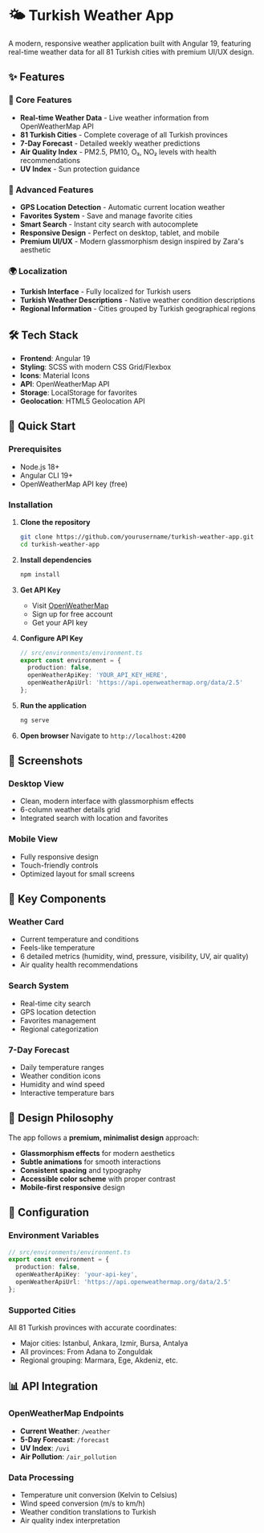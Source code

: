 # 🌤️ Turkish Weather App

A modern, responsive weather application built with Angular 19, featuring real-time weather data for all 81 Turkish cities with premium UI/UX design.

## ✨ Features

### 🎯 Core Features
- **Real-time Weather Data** - Live weather information from OpenWeatherMap API
- **81 Turkish Cities** - Complete coverage of all Turkish provinces
- **7-Day Forecast** - Detailed weekly weather predictions
- **Air Quality Index** - PM2.5, PM10, O₃, NO₂ levels with health recommendations
- **UV Index** - Sun protection guidance

### 🚀 Advanced Features
- **GPS Location Detection** - Automatic current location weather
- **Favorites System** - Save and manage favorite cities
- **Smart Search** - Instant city search with autocomplete
- **Responsive Design** - Perfect on desktop, tablet, and mobile
- **Premium UI/UX** - Modern glassmorphism design inspired by Zara's aesthetic

### 🌍 Localization
- **Turkish Interface** - Fully localized for Turkish users
- **Turkish Weather Descriptions** - Native weather condition descriptions
- **Regional Information** - Cities grouped by Turkish geographical regions

## 🛠️ Tech Stack

- **Frontend**: Angular 19
- **Styling**: SCSS with modern CSS Grid/Flexbox
- **Icons**: Material Icons
- **API**: OpenWeatherMap API
- **Storage**: LocalStorage for favorites
- **Geolocation**: HTML5 Geolocation API

## 🚀 Quick Start

### Prerequisites
- Node.js 18+ 
- Angular CLI 19+
- OpenWeatherMap API key (free)

### Installation

1. **Clone the repository**
   ```bash
   git clone https://github.com/yourusername/turkish-weather-app.git
   cd turkish-weather-app
   ```

2. **Install dependencies**
   ```bash
   npm install
   ```

3. **Get API Key**
   - Visit [OpenWeatherMap](https://openweathermap.org/api)
   - Sign up for free account
   - Get your API key

4. **Configure API Key**
   ```typescript
   // src/environments/environment.ts
   export const environment = {
     production: false,
     openWeatherApiKey: 'YOUR_API_KEY_HERE',
     openWeatherApiUrl: 'https://api.openweathermap.org/data/2.5'
   };
   ```

5. **Run the application**
   ```bash
   ng serve
   ```

6. **Open browser**
   Navigate to `http://localhost:4200`

## 📱 Screenshots

### Desktop View
- Clean, modern interface with glassmorphism effects
- 6-column weather details grid
- Integrated search with location and favorites

### Mobile View
- Fully responsive design
- Touch-friendly controls
- Optimized layout for small screens

## 🌟 Key Components

### Weather Card
- Current temperature and conditions
- Feels-like temperature
- 6 detailed metrics (humidity, wind, pressure, visibility, UV, air quality)
- Air quality health recommendations

### Search System
- Real-time city search
- GPS location detection
- Favorites management
- Regional categorization

### 7-Day Forecast
- Daily temperature ranges
- Weather condition icons
- Humidity and wind speed
- Interactive temperature bars

## 🎨 Design Philosophy

The app follows a **premium, minimalist design** approach:
- **Glassmorphism effects** for modern aesthetics
- **Subtle animations** for smooth interactions
- **Consistent spacing** and typography
- **Accessible color scheme** with proper contrast
- **Mobile-first responsive** design

## 🔧 Configuration

### Environment Variables
```typescript
// src/environments/environment.ts
export const environment = {
  production: false,
  openWeatherApiKey: 'your-api-key',
  openWeatherApiUrl: 'https://api.openweathermap.org/data/2.5'
};
```

### Supported Cities
All 81 Turkish provinces with accurate coordinates:
- Major cities: Istanbul, Ankara, Izmir, Bursa, Antalya
- All provinces: From Adana to Zonguldak
- Regional grouping: Marmara, Ege, Akdeniz, etc.

## 📊 API Integration

### OpenWeatherMap Endpoints
- **Current Weather**: `/weather`
- **5-Day Forecast**: `/forecast`
- **UV Index**: `/uvi`
- **Air Pollution**: `/air_pollution`

### Data Processing
- Temperature unit conversion (Kelvin to Celsius)
- Wind speed conversion (m/s to km/h)
- Weather condition translations to Turkish
- Air quality index interpretation
